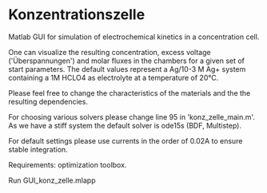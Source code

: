 # Konzentrationszelle
Matlab GUI for simulation of electrochemical kinetics in a concentration cell.

One can visualize the resulting concentration, excess voltage ('Überspannungen') and molar fluxes in the chambers for a given set of start parameters. The default values represent a Ag/10-3 M Ag+ system containing a 1M HCLO4 as electrolyte at a temperature of 20°C.

Please feel free to change the characteristics of the materials and the the resulting dependencies.

For choosing various solvers please change line 95 in 'konz_zelle_main.m'. As we have a stiff system the default solver is ode15s (BDF, Multistep).

For default settings please use currents in the order of 0.02A to ensure stable integration.

Requirements: optimization toolbox.

Run GUI_konz_zelle.mlapp
